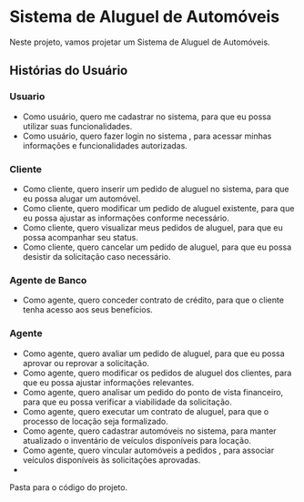 # Sistema de Aluguel de Automóveis
 
 Neste projeto, vamos projetar um Sistema de Aluguel de Automóveis.
 
 ## Histórias do Usuário
 
 
 ### Usuario
 
 * Como usuário, quero me cadastrar no sistema, para que eu possa utilizar suas funcionalidades.
 * Como usuário, quero fazer login no sistema , para acessar minhas informações e funcionalidades autorizadas.
 
 ### Cliente
 
 * Como cliente, quero inserir um pedido de aluguel no sistema, para que eu possa alugar um automóvel.
 * Como cliente, quero modificar um pedido de aluguel existente, para que eu possa ajustar as informações conforme necessário.
 * Como cliente, quero visualizar meus pedidos de aluguel, para que eu possa acompanhar seu status.
 * Como cliente, quero cancelar um pedido de aluguel, para que eu possa desistir da solicitação caso necessário.
 
 ### Agente de Banco
 
 * Como agente, quero conceder contrato de crédito, para que o cliente tenha acesso aos seus benefícios.
 
 ### Agente 
 
 * Como agente, quero avaliar um pedido de aluguel, para que eu possa aprovar ou reprovar a solicitação.
 * Como agente, quero modificar os pedidos de aluguel dos clientes, para que eu possa ajustar informações relevantes.
 * Como agente, quero analisar um pedido do ponto de vista financeiro, para que eu possa verificar a viabilidade da solicitação.
 * Como agente, quero executar um contrato de aluguel, para que o processo de locação seja formalizado.
 * Como agente, quero cadastrar automóveis no sistema, para manter atualizado o inventário de veículos disponíveis para locação.
 * Como agente, quero vincular automóveis a pedidos , para associar veículos disponíveis às solicitações aprovadas.
 * 
 Pasta para o código do projeto.
